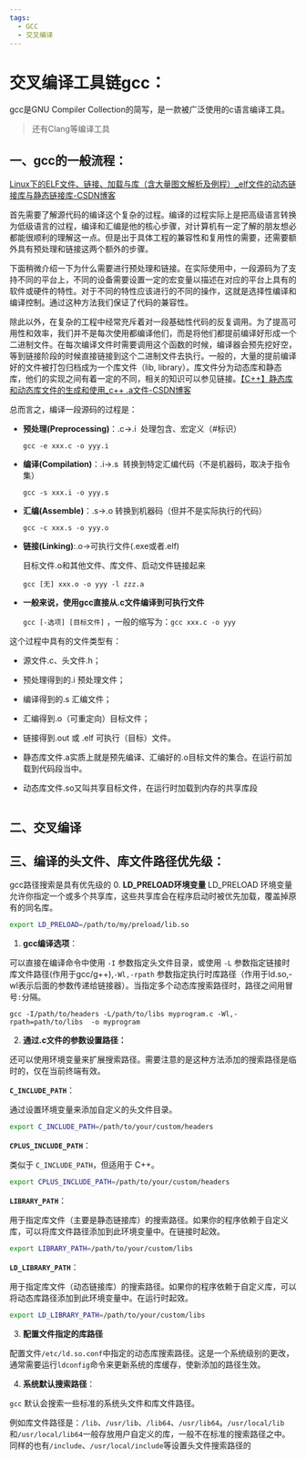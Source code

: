 ```yaml
---
tags:
  - GCC
  - 交叉编译
---
```

# 交叉编译工具链gcc：

gcc是GNU Compiler Collection的简写，是一款被广泛使用的c语言编译工具。

> 还有Clang等编译工具

## 一、gcc的一般流程：

[Linux下的ELF文件、链接、加载与库（含大量图文解析及例程）_elf文件的动态链接库与静态链接库-CSDN博客](https://blog.csdn.net/weixin_44966641/article/details/120631079)

首先需要了解源代码的编译这个复杂的过程。编译的过程实际上是把高级语言转换为低级语言的过程，编译和汇编是他的核心步骤，对计算机有一定了解的朋友想必都能很顺利的理解这一点。但是出于具体工程的兼容性和复用性的需要，还需要额外具有预处理和链接这两个额外的步骤。

下面稍微介绍一下为什么需要进行预处理和链接。在实际使用中，一段源码为了支持不同的平台上，不同的设备需要设置一定的宏变量以描述在对应的平台上具有的软件或硬件的特性。对于不同的特性应该进行的不同的操作，这就是选择性编译和编译控制。通过这种方法我们保证了代码的兼容性。

除此以外，在复杂的工程中经常充斥着对一段基础性代码的反复调用。为了提高可用性和效率，我们并不是每次使用都编译他们，而是将他们都提前编译好形成一个二进制文件。在每次编译文件时需要调用这个函数的时候，编译器会预先挖好空，等到链接阶段的时候直接链接到这个二进制文件去执行。一般的，大量的提前编译好的文件被打包归档成为一个库文件（lib, library）。库文件分为动态库和静态库，他们的实现之间有着一定的不同，相关的知识可以参见链接。[【C++】静态库和动态库文件的生成和使用_c++ .a文件-CSDN博客](https://blog.csdn.net/weixin_43717839/article/details/127991174?spm=1001.2014.3001.5502)

总而言之，编译一段源码的过程是：

- **预处理(Preprocessing)**：.c->.i  处理包含、宏定义（#标识）
  
  `gcc -e xxx.c -o yyy.i`

- **编译(Compilation)**：.i->.s  转换到特定汇编代码（不是机器码，取决于指令集）
  
  `gcc -s xxx.i -o yyy.s`

- **汇编(Assemble)**：.s->.o 转换到机器码（但并不是实际执行的代码）
  
  `gcc -c xxx.s -o yyy.o`

- **链接(Linking)**:.o->可执行文件(.exe或者.elf) 
  
  目标文件.o和其他文件、库文件、启动文件链接起来
  
  `gcc [无] xxx.o -o yyy -l zzz.a`

- **一般来说，使用gcc直接从.c文件编译到可执行文件**
  
  `gcc [-选项] [目标文件]` ，一般的缩写为：`gcc xxx.c -o yyy`

这个过程中具有的文件类型有：

- 源文件.c、头文件.h；

- 预处理得到的.i 预处理文件；

- 编译得到的.s 汇编文件；

- 汇编得到.o（可重定向）目标文件；

- 链接得到.out 或 .elf 可执行（目标）文件。

- 静态库文件.a实质上就是预先编译、汇编好的.o目标文件的集合。在运行前加载到代码段当中。

- 动态库文件.so又叫共享目标文件，在运行时加载到内存的共享库段

<img src="https://i-blog.csdnimg.cn/blog_migrate/75156451f4a1c350fac1ce0ca1129675.png#pic_center" title="" alt="" data-align="center">

## 二、交叉编译

## 三、编译的头文件、库文件路径优先级：

gcc路径搜索是具有优先级的
0. **LD_PRELOAD环境变量**
LD_PRELOAD 环境变量允许你指定一个或多个共享库，这些共享库会在程序启动时被优先加载，覆盖掉原有的同名库。

```bash
export LD_PRELOAD=/path/to/my/preload/lib.so
```

1. **gcc编译选项**：

可以直接在编译命令中使用 `-I` 参数指定头文件目录，或使用 `-L` 参数指定链接时库文件路径(作用于gcc/g++),`-Wl,-rpath` 参数指定执行时库路径（作用于ld.so,-wl表示后面的参数传递给链接器）。当指定多个动态库搜索路径时，路径之间用冒号`:`分隔。

```shell
gcc -I/path/to/headers -L/path/to/libs myprogram.c -Wl,-rpath=path/to/libs  -o myprogram
```

2. **通过.c文件的参数设置路径：**

还可以使用环境变量来扩展搜索路径。需要注意的是这种方法添加的搜索路径是临时的，仅在当前终端有效。

**`C_INCLUDE_PATH`**：

通过设置环境变量来添加自定义的头文件目录。

```bash
export C_INCLUDE_PATH=/path/to/your/custom/headers
```

**`CPLUS_INCLUDE_PATH`**：

类似于 `C_INCLUDE_PATH`，但适用于 C++。

```bash
export CPLUS_INCLUDE_PATH=/path/to/your/custom/headers
```
**`LIBRARY_PATH`**：

用于指定库文件（主要是静态链接库）的搜索路径。如果你的程序依赖于自定义库，可以将库文件路径添加到此环境变量中。在链接时起效。

```bash
export LIBRARY_PATH=/path/to/your/custom/libs
```

**`LD_LIBRARY_PATH`**：

用于指定库文件（动态链接库）的搜索路径。如果你的程序依赖于自定义库，可以将动态库路径添加到此环境变量中。在运行时起效。

```bash
export LD_LIBRARY_PATH=/path/to/your/custom/libs
```

3. **配置文件指定的库路径**

配置文件`/etc/ld.so.conf`中指定的动态库搜索路径。这是一个系统级别的更改，通常需要运行`ldconfig`命令来更新系统的库缓存，使新添加的路径生效。

4. **系统默认搜索路径**：

`gcc` 默认会搜索一些标准的系统头文件和库文件路径。

例如库文件路径是：`/lib`、`/usr/lib`、`/lib64`、`/usr/lib64`。`/usr/local/lib`和`/usr/local/lib64`一般存放用户自定义的库，一般不在标准的搜索路径之中。同样的也有`/include`、`/usr/local/include`等设置头文件搜索路径的
